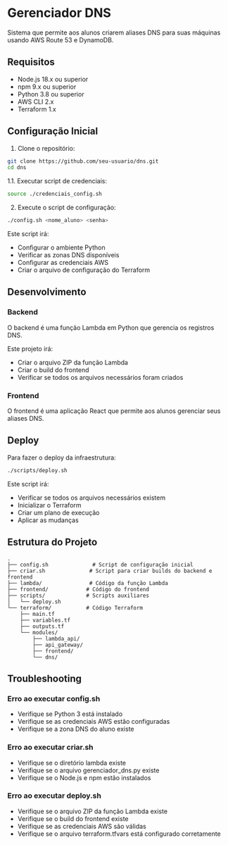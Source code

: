 # Gerenciador DNS

Sistema que permite aos alunos criarem aliases DNS para suas máquinas usando AWS Route 53 e DynamoDB.

## Requisitos

- Node.js 18.x ou superior
- npm 9.x ou superior
- Python 3.8 ou superior
- AWS CLI 2.x
- Terraform 1.x

## Configuração Inicial

1. Clone o repositório:
```bash
git clone https://github.com/seu-usuario/dns.git
cd dns
```

1.1. Executar script de credenciais:
```bash
source ./credenciais_config.sh
```

2. Execute o script de configuração:
```bash
./config.sh <nome_aluno> <senha>
```

Este script irá:
- Configurar o ambiente Python
- Verificar as zonas DNS disponíveis
- Configurar as credenciais AWS
- Criar o arquivo de configuração do Terraform

## Desenvolvimento

### Backend

O backend é uma função Lambda em Python que gerencia os registros DNS.

Este projeto irá:
- Criar o arquivo ZIP da função Lambda
- Criar o build do frontend
- Verificar se todos os arquivos necessários foram criados

### Frontend

O frontend é uma aplicação React que permite aos alunos gerenciar seus aliases DNS.

## Deploy

Para fazer o deploy da infraestrutura:
```bash
./scripts/deploy.sh
```

Este script irá:
- Verificar se todos os arquivos necessários existem
- Inicializar o Terraform
- Criar um plano de execução
- Aplicar as mudanças

## Estrutura do Projeto

```
.
├── config.sh              # Script de configuração inicial
├── criar.sh              # Script para criar builds do backend e frontend
├── lambda/               # Código da função Lambda
├── frontend/            # Código do frontend
├── scripts/             # Scripts auxiliares
│   └── deploy.sh
└── terraform/           # Código Terraform
    ├── main.tf
    ├── variables.tf
    ├── outputs.tf
    └── modules/
        ├── lambda_api/
        ├── api_gateway/
        ├── frontend/
        └── dns/
```

## Troubleshooting

### Erro ao executar config.sh
- Verifique se Python 3 está instalado
- Verifique se as credenciais AWS estão configuradas
- Verifique se a zona DNS do aluno existe

### Erro ao executar criar.sh
- Verifique se o diretório lambda existe
- Verifique se o arquivo gerenciador_dns.py existe
- Verifique se o Node.js e npm estão instalados

### Erro ao executar deploy.sh
- Verifique se o arquivo ZIP da função Lambda existe
- Verifique se o build do frontend existe
- Verifique se as credenciais AWS são válidas
- Verifique se o arquivo terraform.tfvars está configurado corretamente 
